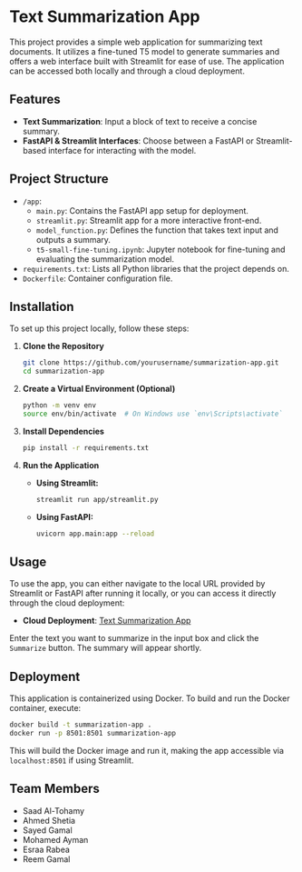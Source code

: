 
# Text Summarization App

This project provides a simple web application for summarizing text documents. It utilizes a fine-tuned T5 model to generate summaries and offers a web interface built with Streamlit for ease of use. The application can be accessed both locally and through a cloud deployment.

## Features

- **Text Summarization**: Input a block of text to receive a concise summary.
- **FastAPI & Streamlit Interfaces**: Choose between a FastAPI or Streamlit-based interface for interacting with the model.

## Project Structure

- `/app`:
  - `main.py`: Contains the FastAPI app setup for deployment.
  - `streamlit.py`: Streamlit app for a more interactive front-end.
  - `model_function.py`: Defines the function that takes text input and outputs a summary.
  - `t5-small-fine-tuning.ipynb`: Jupyter notebook for fine-tuning and evaluating the summarization model.
- `requirements.txt`: Lists all Python libraries that the project depends on.
- `Dockerfile`: Container configuration file.

## Installation

To set up this project locally, follow these steps:

1. **Clone the Repository**

    ```bash
    git clone https://github.com/yourusername/summarization-app.git
    cd summarization-app
    ```

2. **Create a Virtual Environment (Optional)**

    ```bash
    python -m venv env
    source env/bin/activate  # On Windows use `env\Scripts\activate`
    ```

3. **Install Dependencies**

    ```bash
    pip install -r requirements.txt
    ```

4. **Run the Application**

    - **Using Streamlit:**

      ```bash
      streamlit run app/streamlit.py
      ```

    - **Using FastAPI:**

      ```bash
      uvicorn app.main:app --reload
      ```

## Usage

To use the app, you can either navigate to the local URL provided by Streamlit or FastAPI after running it locally, or you can access it directly through the cloud deployment:

- **Cloud Deployment**: [Text Summarization App](https://summabot.azurewebsites.net)

Enter the text you want to summarize in the input box and click the `Summarize` button. The summary will appear shortly.

## Deployment

This application is containerized using Docker. To build and run the Docker container, execute:

```bash
docker build -t summarization-app .
docker run -p 8501:8501 summarization-app
```

This will build the Docker image and run it, making the app accessible via `localhost:8501` if using Streamlit.

## Team Members

- Saad Al-Tohamy
- Ahmed Shetia
- Sayed Gamal
- Mohamed Ayman
- Esraa Rabea
- Reem Gamal

